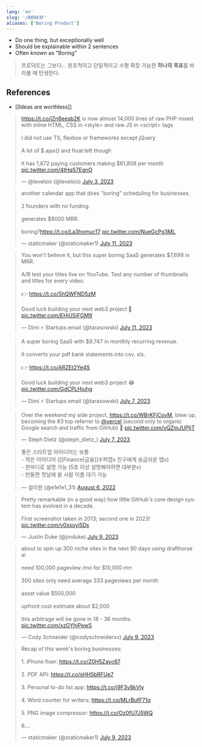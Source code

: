 ```yaml
---
lang: 'en'
slug: '/BB903F'
aliases: ['Boring Product']
---
```


- Do one thing, but exceptionally well
- Should be explainable within 2 sentences
- Often known as "Boring"

> 프로덕트는 그보다...
> 원초적이고 단일적이고 수평 확장 가능한 **하나의 목표**를 바라볼 때 탄생한다.

## References

- [[Ideas are worthless]]

<blockquote class="twitter-tweet"><p lang="en" dir="ltr"><a href="https://t.co/jZn6eesb2K">https://t.co/jZn6eesb2K</a> is now almost 14,000 lines of raw PHP mixed with inline HTML, CSS in &lt;style&gt; and raw JS in &lt;script&gt; tags<br/><br/>I did not use TS, flexbox or frameworks except jQuery<br/><br/>A lot of $.ajax() and float:left though<br/><br/>It has 1,872 paying customers making $61,808 per month <a href="https://t.co/4tHqS7EgnO">pic.twitter.com/4tHqS7EgnO</a></p>&mdash; @levelsio (@levelsio) <a href="https://twitter.com/levelsio/status/1675829733668319233?ref_src=twsrc%5Etfw">July 3, 2023</a></blockquote>

<blockquote class="twitter-tweet"><p lang="en" dir="ltr">another calendar app that does &quot;boring&quot; scheduling for businesses.<br/><br/>2 founders with no funding.<br/><br/>generates $8000 MRR.<br/><br/>boring?<a href="https://t.co/La3homuc17">https://t.co/La3homuc17</a> <a href="https://t.co/NueGcPg3ML">pic.twitter.com/NueGcPg3ML</a></p>&mdash; staticmaker (@staticmaker1) <a href="https://twitter.com/staticmaker1/status/1678591941309784065?ref_src=twsrc%5Etfw">July 11, 2023</a></blockquote>

<blockquote class="twitter-tweet"><p lang="en" dir="ltr">You won&#39;t believe it, but this super boring SaaS generates $7,699 in MRR.<br/><br/>A/B test your titles live on YouTube. Test any number of thumbnails and titles for every video.<br/><br/>👉 <a href="https://t.co/5hQWFND5zM">https://t.co/5hQWFND5zM</a><br/><br/>Good luck building your next web3 project 🤡 <a href="https://t.co/EHjUSjFGM9">pic.twitter.com/EHjUSjFGM9</a></p>&mdash; Dimi ⚡ Startups.email (@tarasowski) <a href="https://twitter.com/tarasowski/status/1678651834985062400?ref_src=twsrc%5Etfw">July 11, 2023</a></blockquote>

<blockquote class="twitter-tweet"><p lang="en" dir="ltr">A super boring SaaS with $9,747 in monthly recurring revenue.<br/><br/>It converts your pdf bank statements into csv, xls.<br/><br/>👉 <a href="https://t.co/ARZEt2Ye4S">https://t.co/ARZEt2Ye4S</a><br/><br/>Good luck building your next web3 project 😂 <a href="https://t.co/GdCPLHiuhg">pic.twitter.com/GdCPLHiuhg</a></p>&mdash; Dimi ⚡ Startups.email (@tarasowski) <a href="https://twitter.com/tarasowski/status/1677197503018532865?ref_src=twsrc%5Etfw">July 7, 2023</a></blockquote>

<blockquote class="twitter-tweet"><p lang="en" dir="ltr">Over the weekend my side project, <a href="https://t.co/WBrKFiCovM">https://t.co/WBrKFiCovM</a>, blew up, becoming the #3 top referrer to <a href="https://twitter.com/vercel?ref_src=twsrc%5Etfw">@vercel</a> (second only to organic Google search and traffic from GitHub) 🤯 <a href="https://t.co/vQZmJUPIjT">pic.twitter.com/vQZmJUPIjT</a></p>&mdash; Steph Dietz (@steph_dietz_) <a href="https://twitter.com/steph_dietz_/status/1677328530613444610?ref_src=twsrc%5Etfw">July 7, 2023</a></blockquote>

<blockquote class="twitter-tweet"><p lang="ko" dir="ltr">
좋은 스타트업 아이디어는 보통 <br/>- 작은 아이디어 ([[Finance|금융]]수퍼앱x 친구에게 송금쉬운 앱o)
<br/>- 한마디로 설명 가능 (5초 이상 설명해야하면 대부분x)<br/>- 만들면 첫날에 쓸 사람 이름 대기 가능</p>&mdash; 설이원 (@e1e1e1_31) <a href="https://twitter.com/e1e1e1_31/status/1555809375712792576?ref_src=twsrc%5Etfw">August 6, 2022</a></blockquote>

<blockquote class="twitter-tweet"><p lang="en" dir="ltr">Pretty remarkable (in a good way) how little GitHub&#39;s core design system has evolved in a decade.<br/><br/>First screenshot taken in 2013; second one in 2023! <a href="https://t.co/v0xsoyi5Ds">pic.twitter.com/v0xsoyi5Ds</a></p>&mdash; Justin Duke (@jmduke) <a href="https://twitter.com/jmduke/status/1678071544751464448?ref_src=twsrc%5Etfw">July 9, 2023</a></blockquote>

<blockquote class="twitter-tweet"><p lang="en" dir="ltr">about to spin up 300 niche sites in the next 90 days using drafthorse ai<br/><br/>need 100,000 pageview /mo for $10,000 mrr<br/><br/>300 sites only need average 333 pageviews per month<br/><br/>asset value $500,000<br/><br/>upfront cost estimate about $2,000<br/><br/>this arbitrage will be gone in 18 - 36 months <a href="https://t.co/xzGYhjPewS">pic.twitter.com/xzGYhjPewS</a></p>&mdash; Cody Schneider (@codyschneiderxx) <a href="https://twitter.com/codyschneiderxx/status/1678056676807659521?ref_src=twsrc%5Etfw">July 9, 2023</a></blockquote>

<blockquote class="twitter-tweet"><p lang="en" dir="ltr">Recap of this week&#39;s boring businesses:<br/><br/>1. iPhone fixer: <a href="https://t.co/Z0H5Zayc67">https://t.co/Z0H5Zayc67</a><br/><br/>2. PDF API: <a href="https://t.co/sHH5bRFUe7">https://t.co/sHH5bRFUe7</a><br/><br/>3. Personal to-do list app: <a href="https://t.co/j9F3y8kVly">https://t.co/j9F3y8kVly</a><br/><br/>4. Word counter for writers: <a href="https://t.co/MLrBufF71q">https://t.co/MLrBufF71q</a><br/><br/>5. PNG image compressor: <a href="https://t.co/Oz0fU7J5WQ">https://t.co/Oz0fU7J5WQ</a><br/><br/>6.…</p>&mdash; staticmaker (@staticmaker1) <a href="https://twitter.com/staticmaker1/status/1677869159294844928?ref_src=twsrc%5Etfw">July 9, 2023</a></blockquote>
